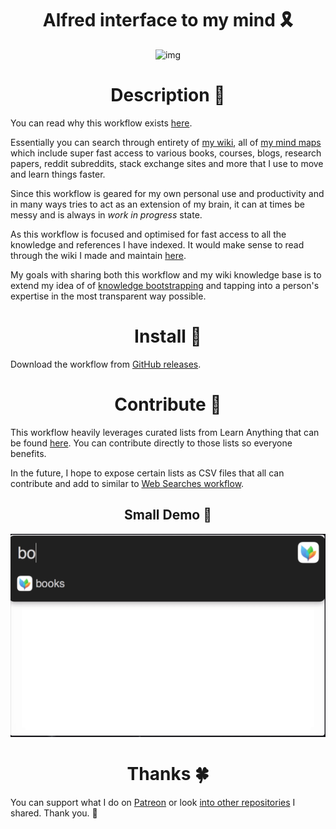 <h1 align="center">Alfred interface to my mind 🎗</h1>

<p align="center"><img src="http://i.imgur.com/4wvJNy6.png" alt="img" width="600"></p>

<h1 align="center"> Description 📕</h1>

You can read why this workflow exists [here](https://nikitavoloboev.gitbooks.io/knowledge/content/meta/my-mind.html). 

Essentially you can search through entirety of [my wiki](https://nikitavoloboev.gitbooks.io/knowledge/content/), all of [my mind maps](https://my.mindnode.com/myLVaRLKytoTYBLshxGzzb75MN9cyGHbQBgaVVPp#618.3,-10.4,-1) which include super fast access to various books, courses, blogs, research papers, reddit subreddits, stack exchange sites and more that I use to move and learn things faster.

Since this workflow is geared for my own personal use and productivity and in many ways tries to act as an extension of my brain, it can at times be messy and is always in *work in progress* state.

As this workflow is focused and optimised for fast access to all the knowledge and references I have indexed. It would make sense to read through the wiki I made and maintain [here](https://nikitavoloboev.gitbooks.io/knowledge/content/).

My goals with sharing both this workflow and my wiki knowledge base is to extend my idea of of [knowledge bootstrapping](https://medium.com/@NikitaVoloboev/knowledge-bootstrapping-36c97e0dee19#.udmp9eotg) and tapping into a person's expertise in the most transparent way possible.

<h1 align="center"> Install 💎</h1>

Download the workflow from [GitHub releases](https://github.com/nikitavoloboev/alfred-my-mind/releases/latest).


<h1 align="center"> Contribute 💛</h1>

This workflow heavily leverages curated lists from Learn Anything that can be found [here](https://github.com/learn-anything). You can contribute directly to those lists so everyone benefits. 

In the future, I hope to expose certain lists as CSV files that all can contribute and add to similar to [Web Searches workflow](https://github.com/nikitavoloboev/alfred-web-searches).

<h2 align="center"> Small Demo 🚀</h2>

<p align="center"><img src="media/demo.gif" alt="img" width="600"></p>

<h1 align="center"> Thanks 🍀</h1>

You can support what I do on [Patreon](https://www.patreon.com/nikitavoloboev) or look [into other repositories](https://my.mindnode.com/ZKGETDkUaQUsL3q8q9z788CxG84oEHgDiT79GuzX#-143.5,-902.6,0) I shared. Thank you. 💛 
